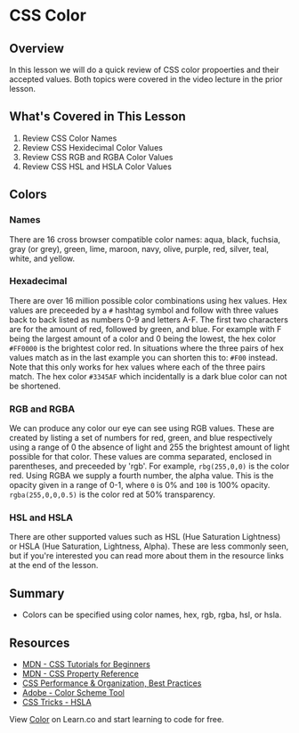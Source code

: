 # CSS Color

## Overview

In this lesson we will do a quick review of CSS color propoerties and their accepted values. Both topics were covered in the video lecture in the prior lesson.

## What's Covered in This Lesson 

1. Review CSS Color Names
2. Review CSS Hexidecimal Color Values
3. Review CSS RGB and RGBA Color Values
4. Review CSS HSL and HSLA Color Values

## Colors

### Names

There are 16 cross browser compatible color names: aqua, black, fuchsia, gray (or grey), green, lime, maroon, navy, olive, purple, red, silver, teal, white, and yellow.

### Hexadecimal

There are over 16 million possible color combinations using hex values. Hex values are preceeded by a `#` hashtag symbol and follow with three values back to back listed as numbers 0-9 and letters A-F. The first two characters are for the amount of red, followed by green, and blue. For example with F being the largest amount of a color and 0 being the lowest, the hex color `#FF0000` is the brightest color red. In situations where the three pairs of hex values match as in the last example you can shorten this to: `#F00` instead. Note that this only works for hex values where each of the three pairs match. The hex color `#3345AF` which incidentally is a dark blue color can not be shortened.

### RGB and RGBA

We can produce any color our eye can see using RGB values. These are created by listing a set of numbers for red, green, and blue respectively using a range of 0 the absence of light and 255 the brightest amount of light possible for that color. These values are comma separated, enclosed in parentheses, and preceeded by 'rgb'. For example, `rbg(255,0,0)` is the color red. Using RGBA we supply a fourth number, the alpha value. This is the opacity given in a range of 0-1, where `0` is 0% and `100` is 100% opacity. `rgba(255,0,0,0.5)` is the color red at 50% transparency.

### HSL and HSLA

There are other supported values such as HSL (Hue Saturation Lightness) or HSLA (Hue Saturation, Lightness, Alpha). These are less commonly seen, but if you're interested you can read more about them in the resource links at the end of the lesson.

## Summary

- Colors can be specified using color names, hex, rgb, rgba, hsl, or hsla.

## Resources

- [MDN - CSS Tutorials for Beginners](https://developer.mozilla.org/en-US/docs/Web/Guide/CSS/Getting_started)
- [MDN - CSS Property Reference](https://developer.mozilla.org/en-US/docs/Web/CSS/Reference)
- [CSS Performance & Organization, Best Practices](http://learn.shayhowe.com/advanced-html-css/performance-organization/)
- [Adobe - Color Scheme Tool](https://color.adobe.com/create/color-wheel/)
- [CSS Tricks - HSLA](https://css-tricks.com/yay-for-hsla/)

<p class='util--hide'>View <a href='https://learn.co/lessons/css-color'>Color</a> on Learn.co and start learning to code for free.</p>
